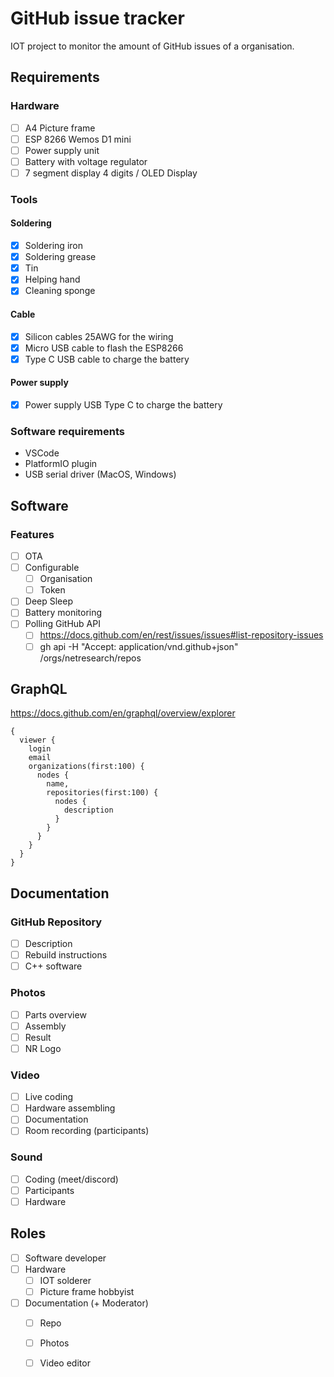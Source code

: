 # GitHub issue tracker

IOT project to monitor the amount of GitHub issues of a organisation.

## Requirements

### Hardware

- [ ] A4 Picture frame
- [ ] ESP 8266 Wemos D1 mini
- [ ] Power supply unit
- [ ] Battery with voltage regulator
- [ ] 7 segment display 4 digits / OLED Display

### Tools

#### Soldering

- [x] Soldering iron
- [x] Soldering grease
- [x] Tin
- [x] Helping hand
- [x] Cleaning sponge

#### Cable

- [x] Silicon cables 25AWG for the wiring
- [x] Micro USB cable to flash the ESP8266
- [x] Type C USB cable to charge the battery

#### Power supply

- [x] Power supply USB Type C to charge the battery
  
### Software requirements

- VSCode
- PlatformIO plugin
- USB serial driver (MacOS, Windows)

## Software

### Features

- [ ] OTA
- [ ] Configurable
  - [ ] Organisation
  - [ ] Token
- [ ] Deep Sleep
- [ ] Battery monitoring
- [ ] Polling GitHub API
  - [ ] https://docs.github.com/en/rest/issues/issues#list-repository-issues
  - [ ] gh api -H "Accept: application/vnd.github+json" /orgs/netresearch/repos

## GraphQL

https://docs.github.com/en/graphql/overview/explorer

```gql
{
  viewer {
    login
    email
    organizations(first:100) {
      nodes {
        name,
        repositories(first:100) {
          nodes {
            description
          }
        }
      }
    }
  }
}
```

## Documentation

### GitHub Repository

- [ ] Description
- [ ] Rebuild instructions
- [ ] C++ software

### Photos

- [ ] Parts overview
- [ ] Assembly
- [ ] Result
- [ ] NR Logo

### Video

- [ ] Live coding
- [ ] Hardware assembling
- [ ] Documentation
- [ ] Room recording (participants)

### Sound

- [ ] Coding (meet/discord)
- [ ] Participants
- [ ] Hardware

## Roles

- [ ] Software developer
- [ ] Hardware
  - [ ] IOT solderer
  - [ ] Picture frame hobbyist
- [ ] Documentation (+ Moderator)
  - [ ] Repo
  - [ ] Photos
  - [ ] Video editor


